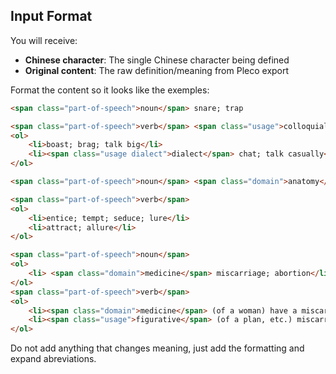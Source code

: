 ## Input Format
You will receive:
- **Chinese character**: The single Chinese character being defined
- **Original content**: The raw definition/meaning from Pleco export

Format the content so it looks like the exemples:

```html
<span class="part-of-speech">noun</span> snare; trap
```

```html
<span class="part-of-speech">verb</span> <span class="usage">colloquial</span>
<ol>
    <li>boast; brag; talk big</li>
    <li><span class="usage dialect">dialect</span> chat; talk casually</li>
</ol>
```

```html
<span class="part-of-speech">noun</span> <span class="domain">anatomy</span> vein
```

```html
<span class="part-of-speech">verb</span> 
<ol>
    <li>entice; tempt; seduce; lure</li>
    <li>attract; allure</li>
</ol>
```

```html
<span class="part-of-speech">noun</span>
<ol>
    <li> <span class="domain">medicine</span> miscarriage; abortion</li>
</ol>
<span class="part-of-speech">verb</span>
<ol>
    <li><span class="domain">medicine</span> (of a woman) have a miscarriage; miscarry; abort</li>
    <li><span class="usage">figurative</span> (of a plan, etc.) miscarry; fall through; abort</li>
</ol>
```

Do not add anything that changes meaning, just add the formatting and expand abreviations.